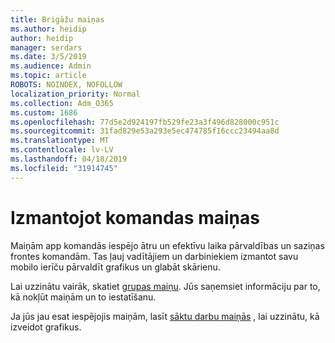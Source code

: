 ```yaml
---
title: Brigāžu maiņas
ms.author: heidip
author: heidip
manager: serdars
ms.date: 3/5/2019
ms.audience: Admin
ms.topic: article
ROBOTS: NOINDEX, NOFOLLOW
localization_priority: Normal
ms.collection: Adm_O365
ms.custom: 1686
ms.openlocfilehash: 77d5e2d924197fb529fe23a3f496d828000c951c
ms.sourcegitcommit: 31fad829e53a293e5ec474785f16ccc23494aa8d
ms.translationtype: MT
ms.contentlocale: lv-LV
ms.lasthandoff: 04/18/2019
ms.locfileid: "31914745"
---
```

# <a name="using-teams-shifts"></a>Izmantojot komandas maiņas

Maiņām app komandās iespējo ātru un efektīvu laika pārvaldības un saziņas frontes komandām. Tas ļauj vadītājiem un darbiniekiem izmantot savu mobilo ierīču pārvaldīt grafikus un glabāt skārienu.

Lai uzzinātu vairāk, skatiet [grupas maiņu](https://docs.microsoft.com/en-us/microsoftteams/expand-teams-across-your-org/shifts-for-teams-landing-page). Jūs saņemsiet informāciju par to, kā nokļūt maiņām un to iestatīšanu.

Ja jūs jau esat iespējojis maiņām, lasīt [sāktu darbu maiņās](https://support.office.com/en-us/article/get-started-in-shifts-5f3e30d8-1821-4904-be26-c3cd25a497d6) , lai uzzinātu, kā izveidot grafikus.

